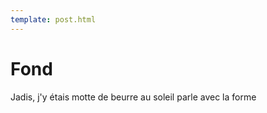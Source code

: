 ```yaml
---
template: post.html
---
```


# Fond

Jadis, j'y étais
motte de beurre au soleil
parle avec la forme
